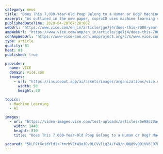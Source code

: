```yaml
---
category: news
title: "Does This 7,000-Year-Old Poop Belong to a Human or Dog? Machine Learning Has the Answer"
excerpt: "As outlined in the new paper, coproID uses machine learning software to compare ancient host DNA with DNA in modern feces, enabling it to distinguish between the two hosts in most cases. “CoproID is the first line of identification in coprolite analysis to confirm that what we’re looking for is actually human, or a dog if we’re interested ..."
publishedDateTime: 2020-04-20T07:28:00Z
webUrl: "https://www.vice.com/en_in/article/jge7j4/does-this-7000-year-old-poop-belong-to-a-human-or-dog-machine-learning-has-the-answer"
ampWebUrl: "https://www.vice.com/amp/en_in/article/jge7j4/does-this-7000-year-old-poop-belong-to-a-human-or-dog-machine-learning-has-the-answer"
cdnAmpWebUrl: "https://www-vice-com.cdn.ampproject.org/c/s/www.vice.com/amp/en_in/article/jge7j4/does-this-7000-year-old-poop-belong-to-a-human-or-dog-machine-learning-has-the-answer"
type: article
quality: 81
heat: 81
published: true

provider:
  name: VICE
  domain: vice.com
  images:
    - url: "https://insideout.app/ai/assets/images/organizations/vice.com-50x50.jpg"
      width: 50
      height: 50

topics:
  - Machine Learning
  - AI

images:
  - url: "https://video-images.vice.com/test-uploads/articles/5e98c20ac7e9d80099d6d452/lede/1587070293609-229163_web.jpeg?crop=1xw:0.8446298227320125xh;center,center"
    width: 1440
    height: 810
    title: "Does This 7,000-Year-Old Poop Belong to a Human or Dog? Machine Learning Has the Answer"

secured: "5kLP7tXeidYld1+FtmrbVZtW9oJDv9LCVVlLqZ4/f49/nUOQ89vQD1VV6CO7FW0+riRIXirZuzcHZ1XXDbfH42EOe/h1jYqZ6PXmMlAwaTNQ4kdMJaYg5itat2xzyGgOA0+cqTnCHHk16NAaV5e8DyEZmtqbgBy8XMEjICv6p/hggSqCWVewAT3PDC/iHfbo0v/a7iZNVgPE/yeSJE8sXrOwNg5Y5YL31at4J1liAVTafA9jN0PJGYvri0Kl9MGC9bB896X9U9bHxg8hy3D2/v2oXhJpUsd8tLqYdEQutSlzRf1ZZxpalPS513aPJMitjKLep5/583VeNPLbmCQe7eHVP+5qFwkqJxRib2aDUgex1GK8DJ4ZTI7gipvAlqKoe6cZ3GPddNVji4qEHOeTchxaSdd1rSiHinJ4STKcPVBqt+p+UhmkWSN7cjNbaI/D2Xv/SBQkSJ7suekA9UeC0lQHUQ7WDw1pUxLPWxG2zbo=;P47XdO+81uJebLUQ2YyagQ=="
---
```


